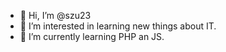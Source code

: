 - 👋 Hi, I’m @szu23
- 👀 I’m interested in learning new things about IT.
- 🌱 I’m currently learning PHP an JS.

<!---
szu23/szu23 is a ✨ special ✨ repository because its `README.md` (this file) appears on your GitHub profile.
You can click the Preview link to take a look at your changes.
--->
